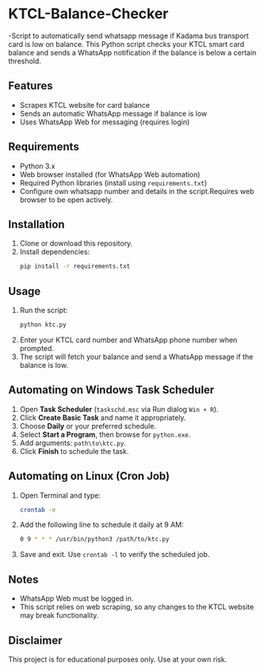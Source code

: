 # KTCL-Balance-Checker
-Script to automatically send whatsapp message if Kadama bus transport card is low on balance.
This Python script checks your KTCL smart card balance and sends a WhatsApp notification if the balance is below a certain threshold.

## Features
- Scrapes KTCL website for card balance
- Sends an automatic WhatsApp message if balance is low
- Uses WhatsApp Web for messaging (requires login)

## Requirements
- Python 3.x
- Web browser installed (for WhatsApp Web automation)
- Required Python libraries (install using `requirements.txt`)
- Configure own whatsapp number and details in the script.Requires web browser to be open actively.

## Installation
1. Clone or download this repository.
2. Install dependencies:
   ```bash
   pip install -r requirements.txt
   ```

## Usage
1. Run the script:
   ```bash
   python ktc.py
   ```
2. Enter your KTCL card number and WhatsApp phone number when prompted.
3. The script will fetch your balance and send a WhatsApp message if the balance is low.

## Automating on Windows Task Scheduler
1. Open **Task Scheduler** (`taskschd.msc` via Run dialog `Win + R`).
2. Click **Create Basic Task** and name it appropriately.
3. Choose **Daily** or your preferred schedule.
4. Select **Start a Program**, then browse for `python.exe`.
5. Add arguments: `path\to\ktc.py`.
6. Click **Finish** to schedule the task.

## Automating on Linux (Cron Job)
1. Open Terminal and type:
   ```bash
   crontab -e
   ```
2. Add the following line to schedule it daily at 9 AM:
   ```bash
   0 9 * * * /usr/bin/python3 /path/to/ktc.py
   ```
3. Save and exit. Use `crontab -l` to verify the scheduled job.

## Notes
- WhatsApp Web must be logged in.
- This script relies on web scraping, so any changes to the KTCL website may break functionality.

## Disclaimer
This project is for educational purposes only. Use at your own risk.
```

